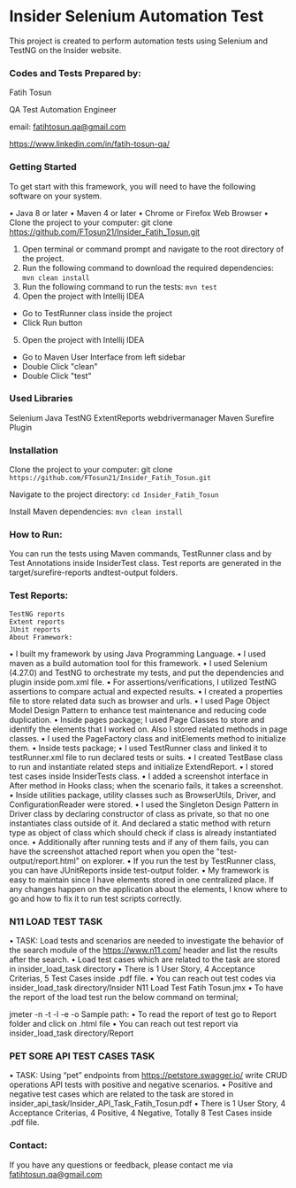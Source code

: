 # Insider Selenium Automation Test
This project is created to perform automation tests using Selenium and TestNG on the Insider website.

### Codes and Tests Prepared by: 
Fatih Tosun

QA Test Automation Engineer

email: fatihtosun.qa@gmail.com

https://www.linkedin.com/in/fatih-tosun-qa/

### Getting Started
To get start with this framework, you will need to have the following software on your system.

• Java 8 or later
• Maven 4 or later
• Chrome or Firefox Web Browser
• Clone the project to your computer: git clone https://github.com/FTosun21/Insider_Fatih_Tosun.git

1. Open terminal or command prompt and navigate to the root directory of the project.
2. Run the following command to download the required dependencies:
    ```mvn clean install```
3. Run the following command to run the tests:
    ```mvn test```
4. Open the project with Intellij IDEA
  - Go to TestRunner class inside the project
  - Click Run button
5. Open the project with Intellij IDEA
  - Go to Maven User Interface from left sidebar
  - Double Click "clean"
  - Double Click "test"
### Used Libraries
  Selenium Java
  TestNG
  ExtentReports
  webdrivermanager
  Maven Surefire Plugin
### Installation
 
  Clone the project to your computer: git clone
    ```https://github.com/FTosun21/Insider_Fatih_Tosun.git```
  
  Navigate to the project directory: 
    ```cd Insider_Fatih_Tosun```
  
  Install Maven dependencies: 
    ```mvn clean install```

### How to Run:
  You can run the tests using Maven commands, TestRunner class and by Test Annotations inside InsiderTest class.
  Test reports are generated in the target/surefire-reports andtest-output folders.
 ### Test Reports:
    TestNG reports
    Extent reports
    JUnit reports
    About Framework:
• I built my framework by using Java Programming Language.
• I used maven as a build automation tool for this framework.
• I used Selenium (4.27.0) and TestNG to orchestrate my tests, and put the dependencies and plugin inside pom.xml file.
• For assertions/verifications, I utilized TestNG assertions to compare actual and expected results.
• I created a properties file to store related data such as browser and urls.
• I used Page Object Model Design Pattern to enhance test maintenance and reducing code duplication.
• Inside pages package; I used Page Classes to store and identify the elements that I worked on. Also I stored related methods in page classes.
• I used the PageFactory class and initElements method to initialize them.
• Inside tests package;
• I used TestRunner class and linked it to testRunner.xml file to run declared tests or suits.
• I created TestBase class to run and instantiate related steps and initialize ExtendReport.
• I stored test cases inside InsiderTests class.
• I added a screenshot interface in After method in Hooks class; when the scenario fails, it takes a screenshot.
• Inside utilities package, utility classes such as BrowserUtils, Driver, and ConfigurationReader were stored.
• I used the Singleton Design Pattern in Driver class by declaring constructor of class as private, so that no one instantiates class outside of it. And declared a static method with return type as object of class which should check if class is already instantiated once.
• Additionally after running tests and if any of them fails, you can have the screenshot attached report when you open the "test-output/report.html" on explorer.
• If you run the test by TestRunner class, you can have JUnitReports inside test-output folder.
• My framework is easy to maintain since I have elements stored in one centralized place. If any changes happen on the application about the elements, I know where to go and how to fix it to run test scripts correctly.

### N11 LOAD TEST TASK
• TASK: Load tests and scenarios are needed to investigate the behavior of the search module of the https://www.n11.com/ header and list the results after the search.
• Load test cases which are related to the task are stored in insider_load_task directory
• There is 1 User Story, 4 Acceptance Criterias, 5 Test Cases inside .pdf file.
• You can reach out test codes via insider_load_task directory/Insider N11 Load Test Fatih Tosun.jmx
• To have the report of the load test run the below command on terminal;

jmeter -n -t <location of jmeter script> -l <location of result file> -e -o <location of report folder>
Sample path:
• To read the report of test go to Report folder and click on .html file
• You can reach out test report via insider_load_task directory/Report

### PET SORE API TEST CASES TASK
• TASK: Using “pet” endpoints from https://petstore.swagger.io/ write CRUD operations API tests with positive and negative scenarios.
• Positive and negative test cases which are related to the task are stored in insider_api_task/Insider_API_Task_Fatih_Tosun.pdf
• There is 1 User Story, 4 Acceptance Criterias, 4 Positive, 4 Negative, Totally 8 Test Cases inside .pdf file.

### Contact:
If you have any questions or feedback, please contact me via fatihtosun.qa@gmail.com
